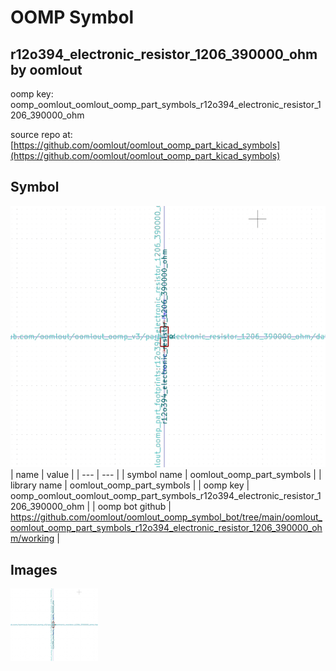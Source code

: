 # OOMP Symbol  
## r12o394_electronic_resistor_1206_390000_ohm  by oomlout  
  
oomp key: oomp_oomlout_oomlout_oomp_part_symbols_r12o394_electronic_resistor_1206_390000_ohm  
  
source repo at: [https://github.com/oomlout/oomlout_oomp_part_kicad_symbols](https://github.com/oomlout/oomlout_oomp_part_kicad_symbols)  
## Symbol  
  
[![working.png](working_600.png)](working.png)  
| name | value | 
| --- | --- | 
| symbol name | oomlout_oomp_part_symbols | 
| library name | oomlout_oomp_part_symbols | 
| oomp key | oomp_oomlout_oomlout_oomp_part_symbols_r12o394_electronic_resistor_1206_390000_ohm | 
| oomp bot github | https://github.com/oomlout/oomlout_oomp_symbol_bot/tree/main/oomlout_oomlout_oomp_part_symbols_r12o394_electronic_resistor_1206_390000_ohm/working | 
## Images  
  
[![working.png](working_140.png)](working.png)  
